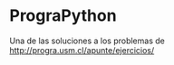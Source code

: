 PrograPython
============

Una de las soluciones a los problemas de http://progra.usm.cl/apunte/ejercicios/